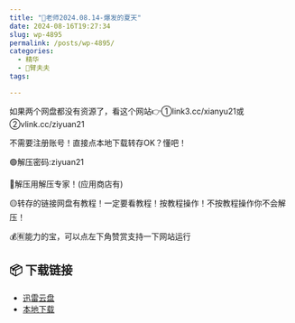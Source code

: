 ```yaml
---
title: "🌸老师2024.08.14-爆发的夏天"
date: 2024-08-16T19:27:34
slug: wp-4895
permalink: /posts/wp-4895/
categories:
  - 精华
  - 🌸臂夫夫
tags:

---
```


如果两个网盘都没有资源了，看这个网站👉①link3.cc/xianyu21或②vlink.cc/ziyuan21

不需要注册账号！直接点本地下载转存OK？懂吧！

🟢解压密码:ziyuan21

🔵解压用解压专家！(应用商店有)

🟡转存的链接网盘有教程！一定要看教程！按教程操作！不按教程操作你不会解压！

💰🈶能力的宝，可以点左下角赞赏支持一下网站运行

## 📦 下载链接
- [迅雷云盘](https://blziyuan21.com/pay-download/4895?key=0d3de61bb5&down_id=0)
- [本地下载](https://blziyuan21.com/pay-download/4895?key=0d3de61bb5&down_id=1)

